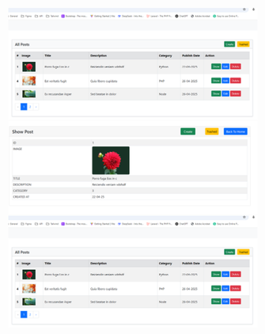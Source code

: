 ![Image Alt](https://github.com/shakilahsan51/crud_project/blob/main/crud_project-sss.PNG?raw=true) 
![Image Alt](https://github.com/shakilahsan51/crud_project/blob/e3bb1ee7d053a440bd8370b853e9edc8540d6ed6/22-screen-short.png) 
![Image Alt](https://github.com/shakilahsan51/crud_project/blob/main/crud_project-sss.PNG?raw=true) 
